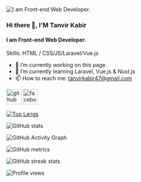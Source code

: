 ![I am Front-end Web Developer.](https://i.postimg.cc/TP20hqRk/I-m-Tanvir.png)
### Hi there 👋, I'M Tanvir Kabir
#### I am Front-end Web Developer.


Skills:  HTML / CSS/JS/Laravel/Vue.js

- 🔭 I’m currently working on this page. 
- 🌱 I’m currently learning Laravel, Vue.js & Nuxt.js 
- 📫 How to reach me: tanvirkabir47@gmail.com 


[<img src='https://cdn.jsdelivr.net/npm/simple-icons@3.0.1/icons/github.svg' alt='github' height='40'>](https://github.com/tanvirkabir47)  [<img src='https://cdn.jsdelivr.net/npm/simple-icons@3.0.1/icons/facebook.svg' alt='facebook' height='40'>](https://www.facebook.com/tanvirkabir47)  

[![Top Langs](https://github-readme-stats.vercel.app/api/top-langs/?username=tanvirkabir47)](https://github.com/anuraghazra/github-readme-stats)

![GitHub stats](https://github-readme-stats.vercel.app/api?username=tanvirkabir47&show_icons=true)  

![GitHub Activity Graph](https://activity-graph.herokuapp.com/graph?username=tanvirkabir47)  

![GitHub metrics](https://metrics.lecoq.io/tanvirkabir47)  

![GitHub streak stats](https://streak-stats.demolab.com/?user=tanvirkabir47)  

![Profile views](https://gpvc.arturio.dev/tanvirkabir47)  
